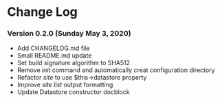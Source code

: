 # Change Log

### Version 0.2.0 (Sunday May 3, 2020)

* Add CHANGELOG.md file
* Small README.md update
* Set build signature algorithm to SHA512
* Remove _init_ command and automatically creat configuration directory
* Refactor _site_ to use $this->datastore property
* Improve _site list_ output formatting
* Update Datastore constructor docblock
